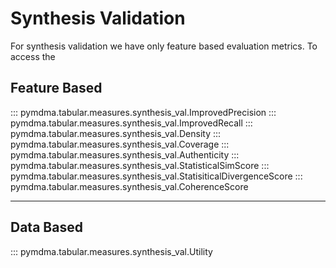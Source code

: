 # Synthesis Validation

For synthesis validation we have only feature based evaluation metrics. To access the

## Feature Based

::: pymdma.tabular.measures.synthesis_val.ImprovedPrecision
::: pymdma.tabular.measures.synthesis_val.ImprovedRecall
::: pymdma.tabular.measures.synthesis_val.Density
::: pymdma.tabular.measures.synthesis_val.Coverage
::: pymdma.tabular.measures.synthesis_val.Authenticity
::: pymdma.tabular.measures.synthesis_val.StatisticalSimScore
::: pymdma.tabular.measures.synthesis_val.StatisiticalDivergenceScore
::: pymdma.tabular.measures.synthesis_val.CoherenceScore

______________________________________________________________________

## Data Based

::: pymdma.tabular.measures.synthesis_val.Utility
